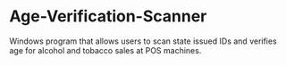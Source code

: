 # Age-Verification-Scanner
Windows program that allows users to scan state issued IDs and verifies age for alcohol and tobacco sales at POS machines.
